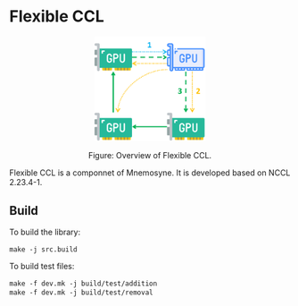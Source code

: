 # Flexible CCL

<p align="center">
    <img src="../.assets/flexible-ccl.png" width="200px"/>
</p>
<p align="center">Figure: Overview of Flexible CCL.</p>

Flexible CCL is a componnet of Mnemosyne.
It is developed based on NCCL 2.23.4-1.

## Build

To build the library:

```shell
make -j src.build
```

To build test files:

```shell
make -f dev.mk -j build/test/addition
make -f dev.mk -j build/test/removal
```